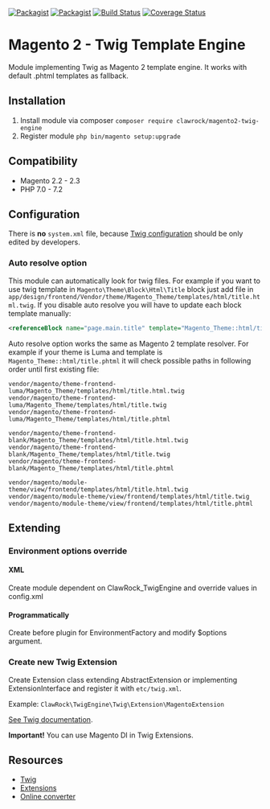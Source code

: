 [![Packagist](https://img.shields.io/packagist/v/clawrock/magento2-twig-engine.svg)](https://packagist.org/packages/clawrock/magento2-twig-engine)
[![Packagist](https://img.shields.io/packagist/dt/clawrock/magento2-twig-engine.svg)](https://packagist.org/packages/clawrock/magento2-twig-engine)
[![Build Status](https://travis-ci.org/clawrock/magento2-twig-engine.svg?branch=master)](https://travis-ci.org/clawrock/magento2-twig-engine)
[![Coverage Status](https://coveralls.io/repos/github/clawrock/magento2-twig-engine/badge.svg)](https://coveralls.io/github/clawrock/magento2-twig-engine)

# Magento 2 - Twig Template Engine
Module implementing Twig as Magento 2 template engine. It works with default .phtml templates as fallback.

## Installation
1. Install module via composer `composer require clawrock/magento2-twig-engine`
2. Register module `php bin/magento setup:upgrade`

## Compatibility
* Magento 2.2 - 2.3
* PHP 7.0 - 7.2

## Configuration
There is **no** `system.xml` file, because [Twig configuration](https://twig.symfony.com/doc/2.x/api.html#environment-options) should be only edited by developers.
### Auto resolve option
This module can automatically look for twig files. For example if you want to use twig template in `Magento\Theme\Block\Html\Title` block just add file in `app/design/frontend/Vendor/theme/Magento_Theme/templates/html/title.html.twig`. If you disable auto resolve you will have to update each block template manually:
```xml
<referenceBlock name="page.main.title" template="Magento_Theme::html/title.html.twig"/>
```
Auto resolve option works the same as Magento 2 template resolver. For example if your theme is Luma and template is `Magento_Theme::html/title.phtml` it will check possible paths in following order until first existing file:
```text
vendor/magento/theme-frontend-luma/Magento_Theme/templates/html/title.html.twig
vendor/magento/theme-frontend-luma/Magento_Theme/templates/html/title.twig
vendor/magento/theme-frontend-luma/Magento_Theme/templates/html/title.phtml

vendor/magento/theme-frontend-blank/Magento_Theme/templates/html/title.html.twig
vendor/magento/theme-frontend-blank/Magento_Theme/templates/html/title.twig
vendor/magento/theme-frontend-blank/Magento_Theme/templates/html/title.phtml

vendor/magento/module-theme/view/frontend/templates/html/title.html.twig
vendor/magento/module-theme/view/frontend/templates/html/title.twig
vendor/magento/module-theme/view/frontend/templates/html/title.phtml
```

## Extending
### Environment options override
#### XML
Create module dependent on ClawRock_TwigEngine and override values in config.xml
#### Programmatically
Create before plugin for EnvironmentFactory and modify $options argument.

### Create new Twig Extension
Create Extension class extending AbstractExtension or implementing ExtensionInterface and register it with `etc/twig.xml`.

Example: `ClawRock\TwigEngine\Twig\Extension\MagentoExtension`

[See Twig documentation](https://twig.symfony.com/doc/2.x/advanced.html#creating-an-extension). 

**Important!**
You can use Magento DI in Twig Extensions. 

## Resources
- [Twig](https://twig.symfony.com/)
- [Extensions](https://github.com/twigphp/Twig-extensions)
- [Online converter](https://phptotwig.com/)

